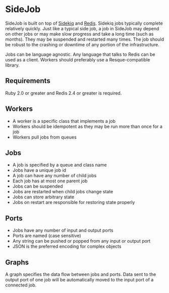 SideJob
=======

SideJob is built on top of [Sidekiq](https://github.com/mperham/sidekiq) and
[Redis](http://redis.io/). Sidekiq jobs typically complete relatively quickly.
Just like a typical side job, a job in SideJob may depend on other jobs or may make slow progress
and take a long time (such as months). They may be suspended and restarted many times.
The job should be robust to the crashing or downtime of any portion of the infrastructure.

Jobs can be language agnostic. Any language that talks to Redis can be used as a client.
Workers should preferably use a Resque-compatible library.

Requirements
------------

Ruby 2.0 or greater and Redis 2.4 or greater is required.

Workers
-------

* A worker is a specific class that implements a job
* Workers should be idempotent as they may be run more than once for a job
* Workers pull jobs from queues

Jobs
----

* A job is specified by a queue and class name
* Jobs have a unique job id
* A job can have any number of child jobs
* Each job has at most one parent job
* Jobs can be suspended
* Jobs are restarted when child jobs change state
* Jobs can store arbitrary state
* Jobs on restart are responsible for restoring state properly

Ports
-----

* Jobs have any number of input and output ports
* Ports are named (case sensitive)
* Any string can be pushed or popped from any input or output port
* JSON is the preferred encoding for complex objects

Graphs
------

A graph specifies the data flow between jobs and ports. Data sent to the output port
of one job will be automatically moved to the input port of a connected job.
